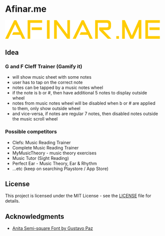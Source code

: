 # Afinar.me

![logo](resources/logo.png)

## Idea

### G and F Cleff Trainer (Gamify it)
- will show music sheet with some notes
- user has to tap on the correct note
- notes can be tapped by a music notes wheel
- if the note is b or #, then have additional 5 notes to display outside wheel
- notes from music notes wheel will be disabled when b or # are applied to them, only show outside wheel
- and vice-versa, if notes are regular 7 notes, then disabled notes outside the music scroll wheel

### Possible competitors
  - Clefs: Music Reading Trainer
  - Complete Music Reading Trainer
  - MyMusicTheory - music theory exercises
  - Music Tutor (Sight Reading)
  - Perfect Ear - Music Theory, Ear & Rhythm
  - ...etc (keep on searching Playstore / App Store)

## License

This project is licensed under the MIT License - see the [LICENSE](LICENSE/)
file for details.

## Acknowledgments

- [Anita Semi-square Font by Gustavo Paz]( http://www.1001fonts.com/anita-semi-square-font.html)
